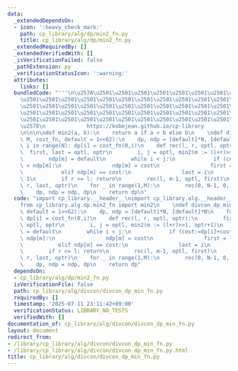 ```yaml
---
data:
  _extendedDependsOn:
  - icon: ':heavy_check_mark:'
    path: cp_library/alg/dp/min2_fn.py
    title: cp_library/alg/dp/min2_fn.py
  _extendedRequiredBy: []
  _extendedVerifiedWith: []
  _isVerificationFailed: false
  _pathExtension: py
  _verificationStatusIcon: ':warning:'
  attributes:
    links: []
  bundledCode: "'''\n\u257A\u2501\u2501\u2501\u2501\u2501\u2501\u2501\u2501\u2501\u2501\
    \u2501\u2501\u2501\u2501\u2501\u2501\u2501\u2501\u2501\u2501\u2501\u2501\u2501\
    \u2501\u2501\u2501\u2501\u2501\u2501\u2501\u2501\u2501\u2501\u2501\u2501\u2501\
    \u2501\u2501\u2501\u2501\u2501\u2501\u2501\u2501\u2501\u2501\u2501\u2501\u2501\
    \u2501\u2501\u2501\u2501\u2501\u2501\u2501\u2501\u2501\u2501\u2501\u2501\u2501\
    \u2578\n             https://kobejean.github.io/cp-library               \n'''\n\
    \n\n\n\ndef min2(a, b):\n    return a if a < b else b\n    \ndef divcon_dp_min(N,\
    \ M, cost_fn, default = 1<<62):\n    dp, ndp = [default]*N, [default]*N\n    for\
    \ i in range(N): dp[i] = cost_fn(0,i)\n    def rec(l, r, optl, optr):\n      \
    \  first, last = optl, optr\n        i, j = optl, min2(m := (l+r)>>1, optr+1)\n\
    \        ndp[m] = default\n        while i < j:\n            if (cost:=dp[i]+cost_fn(i,m))\
    \ < ndp[m]:\n                ndp[m] = cost\n                first = last = i\n\
    \            elif ndp[m] == cost:\n                last = i\n            i +=\
    \ 1\n        if r <= l: return\n        rec(l, m-1, optl, first)\n        rec(m+1,\
    \ r, last, optr)\n    for _ in range(1,M):\n        rec(0, N-1, 0, N-1)\n    \
    \    dp, ndp = ndp, dp\n    return dp\n"
  code: "import cp_library.__header__\nimport cp_library.alg.__header__\nimport cp_library.alg.divcon.__header__\n\
    from cp_library.alg.dp.min2_fn import min2\n    \ndef divcon_dp_min(N, M, cost_fn,\
    \ default = 1<<62):\n    dp, ndp = [default]*N, [default]*N\n    for i in range(N):\
    \ dp[i] = cost_fn(0,i)\n    def rec(l, r, optl, optr):\n        first, last =\
    \ optl, optr\n        i, j = optl, min2(m := (l+r)>>1, optr+1)\n        ndp[m]\
    \ = default\n        while i < j:\n            if (cost:=dp[i]+cost_fn(i,m)) <\
    \ ndp[m]:\n                ndp[m] = cost\n                first = last = i\n \
    \           elif ndp[m] == cost:\n                last = i\n            i += 1\n\
    \        if r <= l: return\n        rec(l, m-1, optl, first)\n        rec(m+1,\
    \ r, last, optr)\n    for _ in range(1,M):\n        rec(0, N-1, 0, N-1)\n    \
    \    dp, ndp = ndp, dp\n    return dp"
  dependsOn:
  - cp_library/alg/dp/min2_fn.py
  isVerificationFile: false
  path: cp_library/alg/divcon/divcon_dp_min_fn.py
  requiredBy: []
  timestamp: '2025-07-11 23:11:42+09:00'
  verificationStatus: LIBRARY_NO_TESTS
  verifiedWith: []
documentation_of: cp_library/alg/divcon/divcon_dp_min_fn.py
layout: document
redirect_from:
- /library/cp_library/alg/divcon/divcon_dp_min_fn.py
- /library/cp_library/alg/divcon/divcon_dp_min_fn.py.html
title: cp_library/alg/divcon/divcon_dp_min_fn.py
---
```

